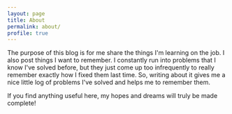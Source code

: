 ```yaml
---
layout: page
title: About
permalink: about/
profile: true
---
```


The purpose of this blog is for me share the things I'm learning on the job.
I also post things I want to remember.  I constantly run into problems
that I know I've solved before, but they just come up too infrequently to
really remember exactly how I fixed them last time.  So, writing about it 
gives me a nice little log of problems I've solved and helps me to remember
them.

If you find anything useful here, my hopes and dreams will truly be made
complete!
